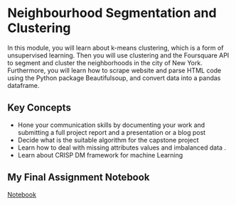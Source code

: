 # Neighbourhood Segmentation and Clustering

In this module, you will learn about k-means clustering, which is a form of unsupervised learning. Then you will use clustering and the Foursquare API to segment and cluster the neighborhoods in the city of New York. Furthermore, you will learn how to scrape website and parse HTML code using the Python package Beautifulsoup, and convert data into a pandas dataframe.

## Key Concepts
- Hone your communication skills by documenting your work and submitting a full project report and a presentation or a blog post
- Decide what is the suitable algorithm for the capstone project
- Learn how to deal with missing attributes values and imbalanced data .
- Learn about CRISP DM framework for machine Learning

## My Final Assignment Notebook 

[Notebook](https://nbviewer.jupyter.org/github/Thomas-George-T/IBM-Data-Science-Professional-Certification/blob/master/9.Applied_Data_Science_Capstone/Week_3_-_Neighborhood_Segmentation_and_Clustering/Applied_Capstone_Week_3_Assignment.ipynb)
